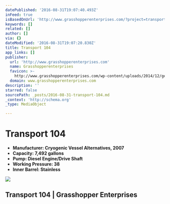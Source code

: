 ```yaml
---
datePublished: '2016-08-31T19:07:40.493Z'
inFeed: true
isBasedOnUrl: 'http://www.grasshopperenterprises.com/?project=transport-104'
keywords: []
related: []
author: []
via: {}
dateModified: '2016-08-31T19:07:20.830Z'
title: Transport 104
app_links: []
publisher:
  url: 'http://www.grasshopperenterprises.com'
  name: Grasshopperenterprises
  favicon: >-
    http://www.grasshopperenterprises.com/wp-content/uploads/2014/12/ge_logo-e1437129093214-150x150.jpg
  domain: www.grasshopperenterprises.com
description: ''
starred: false
sourcePath: _posts/2016-08-31-transport-104.md
_context: 'http://schema.org'
_type: MediaObject

---
```

# Transport 104

* **Manufacturer: Cryogenic Vessel Alternatives, 2007**
* **Capacity: 7,492 gallons**
* **Pump: Diesel Engine/Drive Shaft**
* **Working Pressure: 38**
* **Inner Barrel: Stainless**

<article style=""><img src="https://s3-us-west-2.amazonaws.com/the-grid-img/p/145a6a2cea6b828a203503c350dd52ad3e01bb76.jpg" /><h1>Transport 104 | Grasshopper Enterprises</h1></article>